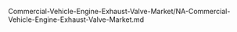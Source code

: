 


Commercial-Vehicle-Engine-Exhaust-Valve-Market/NA-Commercial-Vehicle-Engine-Exhaust-Valve-Market.md
